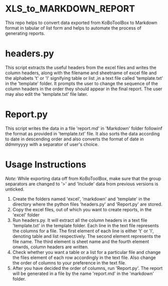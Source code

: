 # XLS_to_MARKDOWN_REPORT
This repo helps to convert data exported from KoBoToolBox to Markdown format in tabular of list form and helps to automate the process of generating reports.
# headers.py
This script extracts the useful headers from the excel files and writes the column headers, along with the filename and sheetname of excel file and the alphabets 't' or 'l' signifying table or list ,in a text file called 'template.txt' in the 'template' folder. It prompts the user to change the sequence of the column headers in the order they should appear in the final report. The user may also edit the 'template.txt' file later.
# Report.py
This script writes the data in a file 'report.md' in 'Markdown' folder followinf the format as provided in 'template.txt' file. It also sorts the data according to date in descending order and also converts the format of date in ddmmyyyy with a separator of user's choice.
# Usage Instructions
_Note:_ While exporting data off from KoBoToolBox, make sure that the group separators are changed to '>' and 'Include' data from previous versions is unticked.
1. Create the folders named 'excel', 'markdown' and 'template' in the directory where the python files 'headers.py' and 'Report.py' are stored.
2. Copy the excel files, out of which you want to create reports, in the 'excel' folder
3. Run headers.py. It will extract all the column headers in a text file 'template.txt' in the template folder. Each line in the text file represents the columns for a file. The first element of each line is either 't' or 'l', denoting table and list respectively. The second element represents the file name. The third element is sheet name and the fourth element onwrds, column headers are written.
4. Check whether you want a table or a list for a particular file and change the files element of each row accordingly in the text file. Also change the order of columns to your preference in the text file.
5. After you have decided the order of columns, run 'Report.py'. The report will be generated in a file  by the name 'report.md' in the 'markdown' folder.
